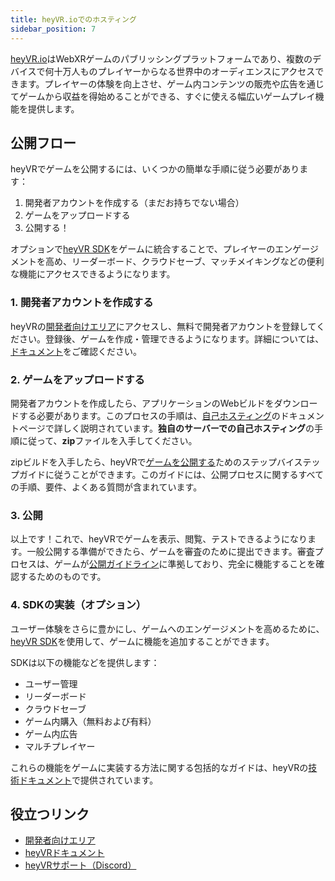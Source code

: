 ```yaml
---
title: heyVR.ioでのホスティング
sidebar_position: 7
---
```


[heyVR.io](https://heyvr.io)はWebXRゲームのパブリッシングプラットフォームであり、複数のデバイスで何十万人ものプレイヤーからなる世界中のオーディエンスにアクセスできます。プレイヤーの体験を向上させ、ゲーム内コンテンツの販売や広告を通じてゲームから収益を得始めることができる、すぐに使える幅広いゲームプレイ機能を提供します。

## 公開フロー

heyVRでゲームを公開するには、いくつかの簡単な手順に従う必要があります：

1. 開発者アカウントを作成する（まだお持ちでない場合）
2. ゲームをアップロードする
3. 公開する！

オプションで[heyVR SDK](https://docs.heyvr.io/en/game-development/sdk)をゲームに統合することで、プレイヤーのエンゲージメントを高め、リーダーボード、クラウドセーブ、マッチメイキングなどの便利な機能にアクセスできるようになります。

### 1. 開発者アカウントを作成する

heyVRの[開発者向けエリア](https://developer.heyvr.io)にアクセスし、無料で開発者アカウントを登録してください。登録後、ゲームを作成・管理できるようになります。詳細については、[ドキュメント](https://docs.heyvr.io)をご確認ください。

### 2. ゲームをアップロードする

開発者アカウントを作成したら、アプリケーションのWebビルドをダウンロードする必要があります。このプロセスの手順は、[自己ホスティング](/user-manual/publishing/web/self-hosting/#self-hosting-on-your-own-server)のドキュメントページで詳しく説明されています。**独自のサーバーでの自己ホスティング**の手順に従って、**zip**ファイルを入手してください。

zipビルドを入手したら、heyVRで[ゲームを公開する](https://docs.heyvr.io/en/developer-area/publish-a-game)ためのステップバイステップガイドに従うことができます。このガイドには、公開プロセスに関するすべての手順、要件、よくある質問が含まれています。

### 3. 公開

以上です！これで、heyVRでゲームを表示、閲覧、テストできるようになります。一般公開する準備ができたら、ゲームを審査のために提出できます。審査プロセスは、ゲームが[公開ガイドライン](https://heyvr.io/hc/legal/heyvr-io-publishing-policies)に準拠しており、完全に機能することを確認するためのものです。

### 4. SDKの実装（オプション）

ユーザー体験をさらに豊かにし、ゲームへのエンゲージメントを高めるために、[heyVR SDK](https://docs.heyvr.io/en/game-development/sdk)を使用して、ゲームに機能を追加することができます。

SDKは以下の機能などを提供します：

- ユーザー管理
- リーダーボード
- クラウドセーブ
- ゲーム内購入（無料および有料）
- ゲーム内広告
- マルチプレイヤー

これらの機能をゲームに実装する方法に関する包括的なガイドは、heyVRの[技術ドキュメント](https://docs.heyvr.io/en/game-development/sdk)で提供されています。

## 役立つリンク

- [開発者向けエリア](https://developer.heyvr.io)
- [heyVRドキュメント](https://docs.heyvr.io)
- [heyVRサポート（Discord）](https://heyvr.io/discord)
